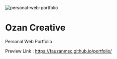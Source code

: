 ![personal-web-portfolio](https://user-images.githubusercontent.com/57980307/195222960-e8ea4502-a375-4c70-9e3a-c502f2eb3ea9.jpg)

# Ozan Creative
Personal Web Portfolio

Preview Link : https://fauzanmsc.github.io/portfolio/

